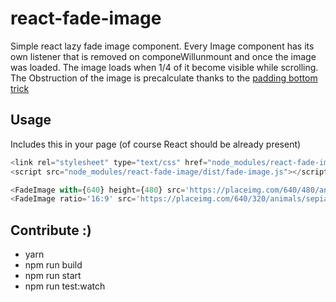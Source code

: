 # react-fade-image

Simple react lazy fade image component. 
Every Image component has its own listener that is removed on componeWillunmount and once the image was loaded.
The image loads when 1/4 of it become visible while scrolling. 
The Obstruction of the image is precalculate thanks to the [padding bottom trick](http://davidecalignano.it/lazy-loading-with-responsive-images-and-unknown-height/) 

## Usage

Includes this in your page (of course React should be already present)

```javascript
<link rel="stylesheet" type="text/css" href="node_modules/react-fade-image/dist/fade-image.css">
<script src="node_modules/react-fade-image/dist/fade-image.js"></script>
```

```javascript
<FadeImage with={640} height={480} src='https://placeimg.com/640/480/animals' blur={true}/>
<FadeImage ratio='16:9' src='https://placeimg.com/640/320/animals/sepia />
```

## Contribute :)
- yarn
- npm run build
- npm run start
- npm run test:watch